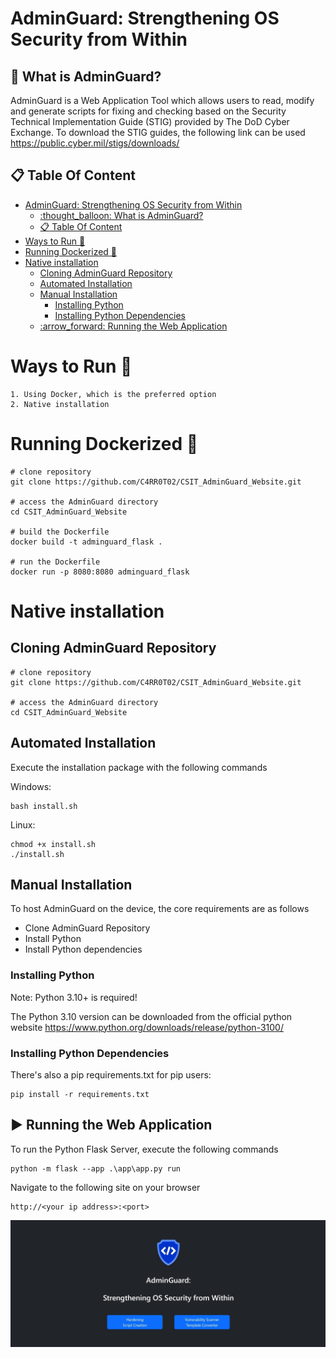 # AdminGuard: Strengthening OS Security from Within

## :thought_balloon: What is AdminGuard?

AdminGuard is a Web Application Tool which allows users to read, modify and generate scripts for fixing and checking based on the Security Technical Implementation Guide (STIG) provided by The DoD Cyber Exchange. To download the STIG guides, the following link can be used https://public.cyber.mil/stigs/downloads/

## :clipboard: Table Of Content

- [AdminGuard: Strengthening OS Security from Within](#adminguard-strengthening-os-security-from-within)
  - [:thought\_balloon: What is AdminGuard?](#thought_balloon-what-is-adminguard)
  - [:clipboard: Table Of Content](#clipboard-table-of-content)
- [Ways to Run :runner:](#ways-to-run-runner)
- [Running Dockerized :whale:](#running-dockerized-whale)
- [Native installation](#native-installation)
  - [Cloning AdminGuard Repository](#cloning-adminguard-repository)
  - [Automated Installation](#automated-installation)
  - [Manual Installation](#manual-installation)
    - [Installing Python](#installing-python)
    - [Installing Python Dependencies](#installing-python-dependencies)
  - [:arrow\_forward: Running the Web Application](#arrow_forward-running-the-web-application)


# Ways to Run :runner:
    
    1. Using Docker, which is the preferred option
    2. Native installation

# Running Dockerized :whale:

```
# clone repository
git clone https://github.com/C4RR0T02/CSIT_AdminGuard_Website.git

# access the AdminGuard directory
cd CSIT_AdminGuard_Website

# build the Dockerfile
docker build -t adminguard_flask .

# run the Dockerfile
docker run -p 8080:8080 adminguard_flask
```

# Native installation

## Cloning AdminGuard Repository

```
# clone repository
git clone https://github.com/C4RR0T02/CSIT_AdminGuard_Website.git

# access the AdminGuard directory
cd CSIT_AdminGuard_Website
```

## Automated Installation

Execute the installation package with the following commands

Windows: 
```
bash install.sh
```

Linux: 
```
chmod +x install.sh
./install.sh
```

## Manual Installation

To host AdminGuard on the device, the core requirements are as follows

- Clone AdminGuard Repository
- Install Python
- Install Python dependencies

### Installing Python

Note: Python 3.10+ is required!

The Python 3.10 version can be downloaded from the official python website https://www.python.org/downloads/release/python-3100/ 

### Installing Python Dependencies 

There's also a pip requirements.txt for pip users:

```
pip install -r requirements.txt
```

## :arrow_forward: Running the Web Application 

To run the Python Flask Server, execute the following commands

```
python -m flask --app .\app\app.py run
```

Navigate to the following site on your browser

```
http://<your ip address>:<port>
```

![AdminGuard Home Page](/wiki/images/select_tool.jpg)
